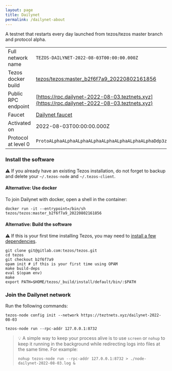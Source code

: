 ```yaml
---
layout: page
title: Dailynet
permalink: /dailynet-about
---
```


A testnet that restarts every day launched from tezos/tezos master branch and protocol alpha.

| | |
|-------|---------------------|
| Full network name | `TEZOS-DAILYNET-2022-08-03T00:00:00.000Z` |
| Tezos docker build | [tezos/tezos:master_b2f6f7a9_20220802161856](https://hub.docker.com/r/tezos/tezos/tags?page=1&ordering=last_updated&name=master_b2f6f7a9_20220802161856) |
| Public RPC endpoint | [https://rpc.dailynet-2022-08-03.teztnets.xyz](https://rpc.dailynet-2022-08-03.teztnets.xyz) |
| Faucet | [Dailynet faucet](https://teztnets.xyz/dailynet-2022-08-03-faucet) |
| Activated on | 2022-08-03T00:00:00.000Z |
| Protocol at level 0 |  `ProtoALphaALphaALphaALphaALphaALphaALphaALphaDdp3zK` |





### Install the software

⚠️  If you already have an existing Tezos installation, do not forget to backup and delete your `~/.tezos-node` and `~/.tezos-client`.



#### Alternative: Use docker

To join Dailynet with docker, open a shell in the container:

```
docker run -it --entrypoint=/bin/sh tezos/tezos:master_b2f6f7a9_20220802161856
```

#### Alternative: Build the software

⚠️  If this is your first time installing Tezos, you may need to [install a few dependencies](https://tezos.gitlab.io/introduction/howtoget.html#setting-up-the-development-environment-from-scratch).

```
git clone git@gitlab.com:tezos/tezos.git
cd tezos
git checkout b2f6f7a9
opam init # if this is your first time using OPAM
make build-deps
eval $(opam env)
make
export PATH=$HOME/tezos/_build/install/default/bin/:$PATH
```

### Join the Dailynet network

Run the following commands:

```
tezos-node config init --network https://teztnets.xyz/dailynet-2022-08-03

tezos-node run --rpc-addr 127.0.0.1:8732
```

> 💡 A simple way to keep your process alive is to use `screen` or `nohup` to keep it running in the background while redirecting logs into files at the same time. For example:
>
> ```bash=13
> nohup tezos-node run --rpc-addr 127.0.0.1:8732 > ./node-dailynet-2022-08-03.log &
> ```


